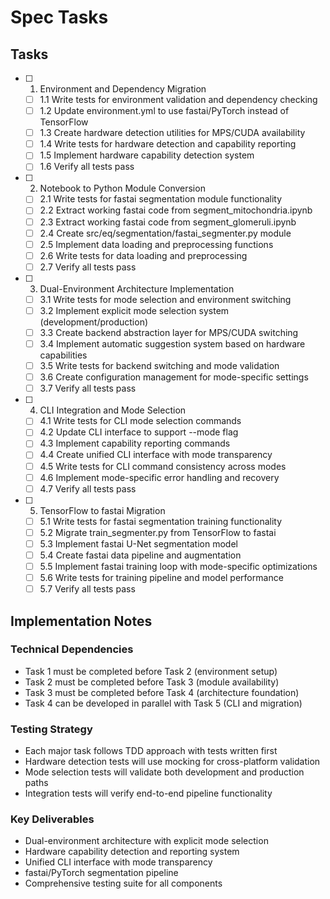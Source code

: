 # Spec Tasks

## Tasks

- [ ] 1. Environment and Dependency Migration
  - [ ] 1.1 Write tests for environment validation and dependency checking
  - [ ] 1.2 Update environment.yml to use fastai/PyTorch instead of TensorFlow
  - [ ] 1.3 Create hardware detection utilities for MPS/CUDA availability
  - [ ] 1.4 Write tests for hardware detection and capability reporting
  - [ ] 1.5 Implement hardware capability detection system
  - [ ] 1.6 Verify all tests pass

- [ ] 2. Notebook to Python Module Conversion
  - [ ] 2.1 Write tests for fastai segmentation module functionality
  - [ ] 2.2 Extract working fastai code from segment_mitochondria.ipynb
  - [ ] 2.3 Extract working fastai code from segment_glomeruli.ipynb
  - [ ] 2.4 Create src/eq/segmentation/fastai_segmenter.py module
  - [ ] 2.5 Implement data loading and preprocessing functions
  - [ ] 2.6 Write tests for data loading and preprocessing
  - [ ] 2.7 Verify all tests pass

- [ ] 3. Dual-Environment Architecture Implementation
  - [ ] 3.1 Write tests for mode selection and environment switching
  - [ ] 3.2 Implement explicit mode selection system (development/production)
  - [ ] 3.3 Create backend abstraction layer for MPS/CUDA switching
  - [ ] 3.4 Implement automatic suggestion system based on hardware capabilities
  - [ ] 3.5 Write tests for backend switching and mode validation
  - [ ] 3.6 Create configuration management for mode-specific settings
  - [ ] 3.7 Verify all tests pass

- [ ] 4. CLI Integration and Mode Selection
  - [ ] 4.1 Write tests for CLI mode selection commands
  - [ ] 4.2 Update CLI interface to support --mode flag
  - [ ] 4.3 Implement capability reporting commands
  - [ ] 4.4 Create unified CLI interface with mode transparency
  - [ ] 4.5 Write tests for CLI command consistency across modes
  - [ ] 4.6 Implement mode-specific error handling and recovery
  - [ ] 4.7 Verify all tests pass

- [ ] 5. TensorFlow to fastai Migration
  - [ ] 5.1 Write tests for fastai segmentation training functionality
  - [ ] 5.2 Migrate train_segmenter.py from TensorFlow to fastai
  - [ ] 5.3 Implement fastai U-Net segmentation model
  - [ ] 5.4 Create fastai data pipeline and augmentation
  - [ ] 5.5 Implement fastai training loop with mode-specific optimizations
  - [ ] 5.6 Write tests for training pipeline and model performance
  - [ ] 5.7 Verify all tests pass

## Implementation Notes

### Technical Dependencies
- Task 1 must be completed before Task 2 (environment setup)
- Task 2 must be completed before Task 3 (module availability)
- Task 3 must be completed before Task 4 (architecture foundation)
- Task 4 can be developed in parallel with Task 5 (CLI and migration)

### Testing Strategy
- Each major task follows TDD approach with tests written first
- Hardware detection tests will use mocking for cross-platform validation
- Mode selection tests will validate both development and production paths
- Integration tests will verify end-to-end pipeline functionality

### Key Deliverables
- Dual-environment architecture with explicit mode selection
- Hardware capability detection and reporting system
- Unified CLI interface with mode transparency
- fastai/PyTorch segmentation pipeline
- Comprehensive testing suite for all components
